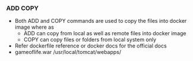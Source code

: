 ### ADD COPY

* Both ADD and COPY commands are used to copy the files into docker image where as
    * ADD can copy from local as well as remote files into docker image
    * COPY can copy files or folders from local system only
* Refer dockerfile reference or docker docs for the official docs
* gameoflife.war  /usr/local/tomcat/webapps/
